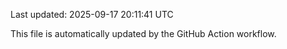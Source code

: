 Last updated: 2025-09-17 20:11:41 UTC

This file is automatically updated by the GitHub Action workflow.
